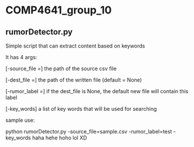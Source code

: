 # COMP4641_group_10
## rumorDetector.py

Simple script that can extract content based on keywords

It has 4 args:

  [-source_file =] the path of the source csv file
  
  [-dest_file =] the path of the written file (default = None)
  
  [-rumor_label =] if the dest_file is None, the default new file will contain this label
  
  [-key_words] a list of key words that will be used for searching
  
sample use:

  python rumorDetector.py -source_file=sample.csv -rumor_label=test -key_words haha hehe hoho lol XD
    
